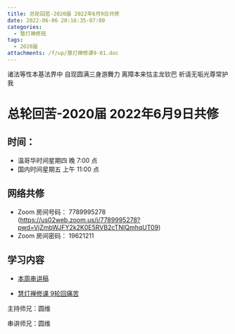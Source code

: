 ```yaml
---
title: 总轮回苦-2020届 2022年6月9日共修
date: 2022-06-06 20:16:35-07:00
categories:
  - 慧灯禅修班
tags:
  - 2020届
attachments: /f/up/慧灯禅修课9-01.doc
---
```

诸法等性本基法界中 自现圆满三身游舞力 
离障本来怙主龙钦巴 祈请无垢光尊常护我

# 总轮回苦-2020届 2022年6月9日共修

## 时间：

* 温哥华时间星期四 晚 7:00 点
* 国内时间星期五 上午 11:00 点

## 网络共修

* Zoom 房间号码： 7789995278 (<https://us02web.zoom.us/j/7789995278?pwd=VjZmbWJFY2k2K0E5RVB2cTNIQmhqUT09>)
* Zoom 房间密码： 19621211

## 学习内容

* [本周串讲稿](https://s3.ca-central-1.wasabisys.com/hddata/f.huidengchanxiu.net/hdv/f/up/慧灯禅修课9-01.doc)

* [慧灯禅修课 9轮回痛苦](https://www.youtube.com/watch?v=ctMXiO8zQPc&list=PLQU9iXcMduTfoo8rKZhj69k-OOas8C1Of&index=10&ab_channel=%E6%85%A7%E7%81%AF%E4%B9%8B%E5%85%89%E7%BD%91%E7%AB%99) 

主持师兄：圆维

串讲师兄：圆维